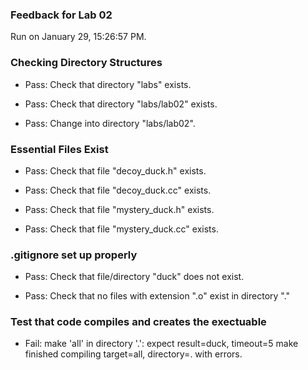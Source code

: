### Feedback for Lab 02

Run on January 29, 15:26:57 PM.


### Checking Directory Structures

+ Pass: Check that directory "labs" exists.

+ Pass: Check that directory "labs/lab02" exists.

+ Pass: Change into directory "labs/lab02".


### Essential Files Exist

+ Pass: Check that file "decoy_duck.h" exists.

+ Pass: Check that file "decoy_duck.cc" exists.

+ Pass: Check that file "mystery_duck.h" exists.

+ Pass: Check that file "mystery_duck.cc" exists.


### .gitignore set up properly

+ Pass: Check that file/directory "duck" does not exist.

+ Pass: Check that no files with extension ".o" exist in directory "."


### Test that code compiles and creates the exectuable

+ Fail: make 'all' in directory '.': expect result=duck, timeout=5
    make finished compiling target=all, directory=. with errors.



